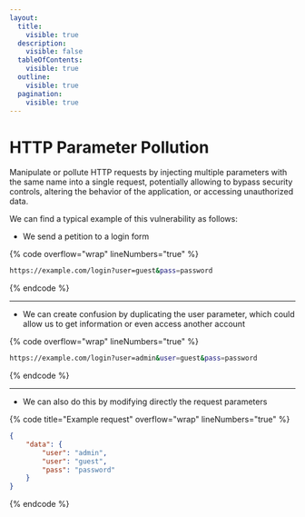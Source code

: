 ```yaml
---
layout:
  title:
    visible: true
  description:
    visible: false
  tableOfContents:
    visible: true
  outline:
    visible: true
  pagination:
    visible: true
---
```


# HTTP Parameter Pollution

Manipulate or pollute HTTP requests by injecting multiple parameters with the same name into a single request, potentially allowing to bypass security controls, altering the behavior of the application, or accessing unauthorized data.

We can find a typical example of this vulnerability as follows:

* We send a petition to a login form

{% code overflow="wrap" lineNumbers="true" %}
```bash
https://example.com/login?user=guest&pass=password
```
{% endcode %}

***

* We can create confusion by duplicating the user parameter, which could allow us to get information or even access another account

{% code overflow="wrap" lineNumbers="true" %}
```bash
https://example.com/login?user=admin&user=guest&pass=password
```
{% endcode %}

***

* We can also do this by modifying directly the request parameters

{% code title="Example request" overflow="wrap" lineNumbers="true" %}
```json
{
    "data": {
        "user": "admin",
        "user": "guest",
        "pass": "password"    
    }
}
```
{% endcode %}
